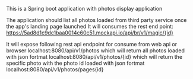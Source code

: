 This is a Spring boot application with photos display application

The application should list all photos loaded from third party service once the app's landing page launched
It will consumes the rest end point: https://5ad8d1c9dc1baa0014c60c51.mockapi.io/api/br/v1/magic/{id}

It will expose following rest api endpoint for consume from web api or browser
localhost:8080/api/v1/photos		which will return all photos loaded with json fortmat
localhost:8080/api/v1/photos/{id} 	which will return the specific photo with the photo id loaded with json fortmat
localhost:8080/api/v1/photos/pages{id} 

